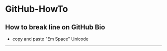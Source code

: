 <h1> GitHub-HowTo </h1>

<h2> How to break line on GitHub Bio </h2>

- copy and paste "Em Space" Unicode

 ---
